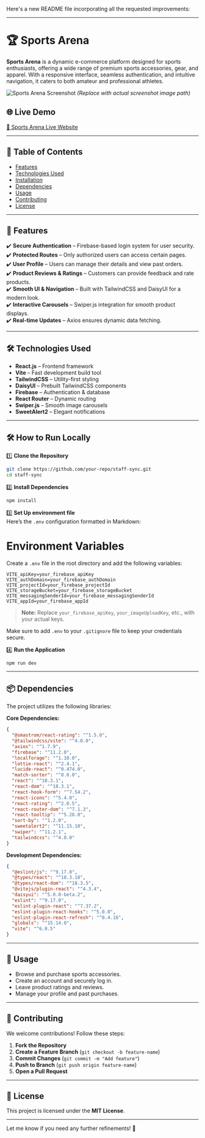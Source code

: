Here's a new README file incorporating all the requested improvements:

---

# 🏆 Sports Arena

**Sports Arena** is a dynamic e-commerce platform designed for sports enthusiasts, offering a wide range of premium sports accessories, gear, and apparel. With a responsive interface, seamless authentication, and intuitive navigation, it caters to both amateur and professional athletes.

![Sports Arena Screenshot](screenshot.png) *(Replace with actual screenshot image path)*

## 🌐 Live Demo

[🔗 Sports Arena Live Website](https://sports-arena-cb441.web.app)

---

## 📜 Table of Contents

- [Features](#features)
- [Technologies Used](#technologies-used)
- [Installation](#installation)
- [Dependencies](#dependencies)
- [Usage](#usage)
- [Contributing](#contributing)
- [License](#license)

---

## 🔑 Features

✔️ **Secure Authentication** – Firebase-based login system for user security.  
✔️ **Protected Routes** – Only authorized users can access certain pages.  
✔️ **User Profile** – Users can manage their details and view past orders.  
✔️ **Product Reviews & Ratings** – Customers can provide feedback and rate products.  
✔️ **Smooth UI & Navigation** – Built with TailwindCSS and DaisyUI for a modern look.  
✔️ **Interactive Carousels** – Swiper.js integration for smooth product displays.  
✔️ **Real-time Updates** – Axios ensures dynamic data fetching.  

---

## 🛠️ Technologies Used

- **React.js** – Frontend framework  
- **Vite** – Fast development build tool  
- **TailwindCSS** – Utility-first styling  
- **DaisyUI** – Prebuilt TailwindCSS components  
- **Firebase** – Authentication & database  
- **React Router** – Dynamic routing  
- **Swiper.js** – Smooth image carousels  
- **SweetAlert2** – Elegant notifications  

---

## 🛠️ How to Run Locally  

1️⃣ **Clone the Repository**  
```sh
git clone https://github.com/your-repo/staff-sync.git
cd staff-sync
```

2️⃣ **Install Dependencies**  
```sh
npm install
```

3️⃣ **Set Up environment file**  
Here’s the `.env` configuration formatted in Markdown:

# Environment Variables

Create a `.env` file in the root directory and add the following variables:

```env
VITE_apiKey=your_firebase_apiKey
VITE_authDomain=your_firebase_authDomain
VITE_projectId=your_firebase_projectId
VITE_storageBucket=your_firebase_storageBucket
VITE_messagingSenderId=your_firebase_messagingSenderId
VITE_appId=your_firebase_appId
```
> **Note:** Replace `your_firebase_apiKey`, `your_imageUploadKey`, etc., with your actual keys.

Make sure to add `.env` to your `.gitignore` file to keep your credentials secure.

4️⃣ **Run the Application**  
```sh
npm run dev
```
---

## 📦 Dependencies

The project utilizes the following libraries:

**Core Dependencies:**
```json
{
  "@smastrom/react-rating": "^1.5.0",
  "@tailwindcss/vite": "^4.0.0",
  "axios": "^1.7.9",
  "firebase": "^11.2.0",
  "localforage": "^1.10.0",
  "lottie-react": "^2.4.1",
  "lucide-react": "^0.474.0",
  "match-sorter": "^8.0.0",
  "react": "^18.3.1",
  "react-dom": "^18.3.1",
  "react-hook-form": "^7.54.2",
  "react-icons": "^5.4.0",
  "react-rating": "^2.0.5",
  "react-router-dom": "^7.1.3",
  "react-tooltip": "^5.28.0",
  "sort-by": "^1.2.0",
  "sweetalert2": "^11.15.10",
  "swiper": "^11.2.1",
  "tailwindcss": "^4.0.0"
}
```

**Development Dependencies:**
```json
{
  "@eslint/js": "^9.17.0",
  "@types/react": "^18.3.18",
  "@types/react-dom": "^18.3.5",
  "@vitejs/plugin-react": "^4.3.4",
  "daisyui": "^5.0.0-beta.2",
  "eslint": "^9.17.0",
  "eslint-plugin-react": "^7.37.2",
  "eslint-plugin-react-hooks": "^5.0.0",
  "eslint-plugin-react-refresh": "^0.4.16",
  "globals": "^15.14.0",
  "vite": "^6.0.5"
}
```

---

## 📖 Usage

- Browse and purchase sports accessories.  
- Create an account and securely log in.  
- Leave product ratings and reviews.  
- Manage your profile and past purchases.  

---

## 🤝 Contributing

We welcome contributions! Follow these steps:

1. **Fork the Repository**  
2. **Create a Feature Branch** (`git checkout -b feature-name`)  
3. **Commit Changes** (`git commit -m "Add feature"`)  
4. **Push to Branch** (`git push origin feature-name`)  
5. **Open a Pull Request**  

---

## 📜 License

This project is licensed under the **MIT License**.

---

Let me know if you need any further refinements! 🚀
